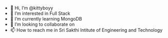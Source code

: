 - 👋 Hi, I’m @kittyboyy
- 👀 I’m interested in Full Stack
- 🌱 I’m currently learning MongoDB
- 💞️ I’m looking to collaborate on 
- 📫 How to reach me in Sri Sakthi Intitute of Engineering and Technology

<!---
kittyboyy/kittyboyy is a ✨ special ✨ repository because its `README.md` (this file) appears on your GitHub profile.
You can click the Preview link to take a look at your changes.
--->
